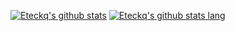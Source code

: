[![Eteckq's github stats](https://github-readme-stats.vercel.app/api?username=Eteckq&show_icons=true&theme=radical&title_color=ffb134&text_color=6fa5e6&icon_color=ffbf78&bg_color=1a1c30&hide_border=true&count_private=true)](https://github.com/Eteckq/Eteckq)
[![Eteckq's github stats lang](https://github-readme-stats.vercel.app/api/top-langs/?username=Eteckq&layout=compact&show_icons=true&theme=radical&title_color=ffb134&text_color=6fa5e6&icon_color=ffbf78&bg_color=1a1c30&hide_border=true&count_private=true)](https://github.com/Eteckq/Eteckq)
